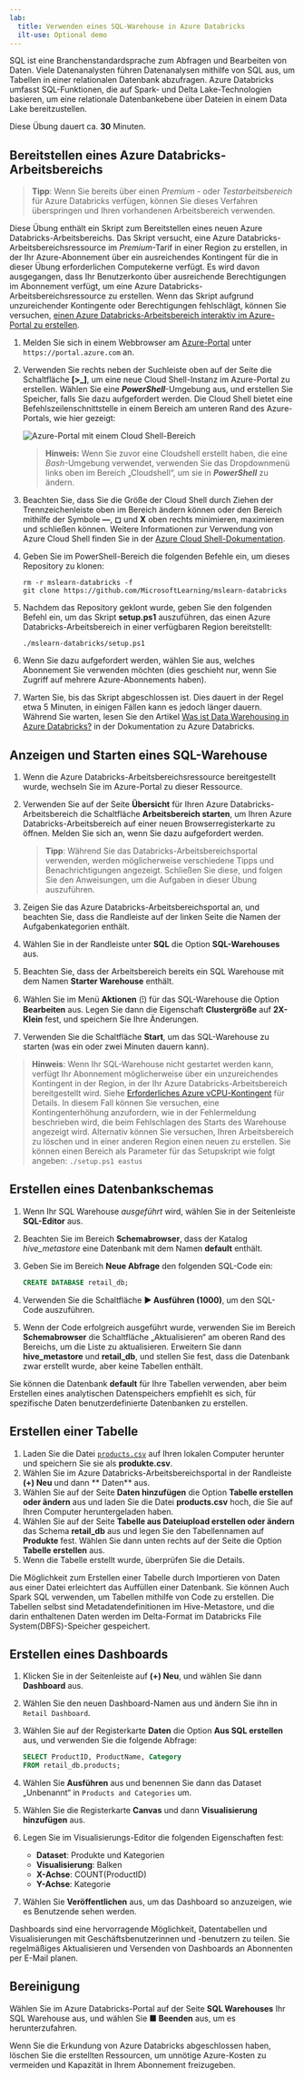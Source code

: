 ```yaml
---
lab:
  title: Verwenden eines SQL-Warehouse in Azure Databricks
  ilt-use: Optional demo
---
```


SQL ist eine Branchenstandardsprache zum Abfragen und Bearbeiten von Daten. Viele Datenanalysten führen Datenanalysen mithilfe von SQL aus, um Tabellen in einer relationalen Datenbank abzufragen. Azure Databricks umfasst SQL-Funktionen, die auf Spark- und Delta Lake-Technologien basieren, um eine relationale Datenbankebene über Dateien in einem Data Lake bereitzustellen.

Diese Übung dauert ca. **30** Minuten.

## Bereitstellen eines Azure Databricks-Arbeitsbereichs

> **Tipp**: Wenn Sie bereits über einen *Premium* - oder *Testarbeitsbereich* für Azure Databricks verfügen, können Sie dieses Verfahren überspringen und Ihren vorhandenen Arbeitsbereich verwenden.

Diese Übung enthält ein Skript zum Bereitstellen eines neuen Azure Databricks-Arbeitsbereichs. Das Skript versucht, eine Azure Databricks-Arbeitsbereichsressource im *Premium*-Tarif in einer Region zu erstellen, in der Ihr Azure-Abonnement über ein ausreichendes Kontingent für die in dieser Übung erforderlichen Computekerne verfügt. Es wird davon ausgegangen, dass Ihr Benutzerkonto über ausreichende Berechtigungen im Abonnement verfügt, um eine Azure Databricks-Arbeitsbereichsressource zu erstellen. Wenn das Skript aufgrund unzureichender Kontingente oder Berechtigungen fehlschlägt, können Sie versuchen, [einen Azure Databricks-Arbeitsbereich interaktiv im Azure-Portal zu erstellen](https://learn.microsoft.com/azure/databricks/getting-started/#--create-an-azure-databricks-workspace).

1. Melden Sie sich in einem Webbrowser am [Azure-Portal](https://portal.azure.com) unter `https://portal.azure.com` an.
2. Verwenden Sie rechts neben der Suchleiste oben auf der Seite die Schaltfläche **[\>_]**, um eine neue Cloud Shell-Instanz im Azure-Portal zu erstellen. Wählen Sie eine ***PowerShell***-Umgebung aus, und erstellen Sie Speicher, falls Sie dazu aufgefordert werden. Die Cloud Shell bietet eine Befehlszeilenschnittstelle in einem Bereich am unteren Rand des Azure-Portals, wie hier gezeigt:

    ![Azure-Portal mit einem Cloud Shell-Bereich](./images/cloud-shell.png)

    > **Hinweis:** Wenn Sie zuvor eine Cloudshell erstellt haben, die eine *Bash*-Umgebung verwendet, verwenden Sie das Dropdownmenü links oben im Bereich „Cloudshell“, um sie in ***PowerShell*** zu ändern.

3. Beachten Sie, dass Sie die Größe der Cloud Shell durch Ziehen der Trennzeichenleiste oben im Bereich ändern können oder den Bereich mithilfe der Symbole **&#8212;**, **&#9723;** und **X** oben rechts minimieren, maximieren und schließen können. Weitere Informationen zur Verwendung von Azure Cloud Shell finden Sie in der [Azure Cloud Shell-Dokumentation](https://docs.microsoft.com/azure/cloud-shell/overview).

4. Geben Sie im PowerShell-Bereich die folgenden Befehle ein, um dieses Repository zu klonen:

    ```
    rm -r mslearn-databricks -f
    git clone https://github.com/MicrosoftLearning/mslearn-databricks
    ```

5. Nachdem das Repository geklont wurde, geben Sie den folgenden Befehl ein, um das Skript **setup.ps1** auszuführen, das einen Azure Databricks-Arbeitsbereich in einer verfügbaren Region bereitstellt:

    ```
    ./mslearn-databricks/setup.ps1
    ```

6. Wenn Sie dazu aufgefordert werden, wählen Sie aus, welches Abonnement Sie verwenden möchten (dies geschieht nur, wenn Sie Zugriff auf mehrere Azure-Abonnements haben).
7. Warten Sie, bis das Skript abgeschlossen ist. Dies dauert in der Regel etwa 5 Minuten, in einigen Fällen kann es jedoch länger dauern. Während Sie warten, lesen Sie den Artikel [Was ist Data Warehousing in Azure Databricks?](https://learn.microsoft.com/azure/databricks/sql/) in der Dokumentation zu Azure Databricks.

## Anzeigen und Starten eines SQL-Warehouse

1. Wenn die Azure Databricks-Arbeitsbereichsressource bereitgestellt wurde, wechseln Sie im Azure-Portal zu dieser Ressource.
1. Verwenden Sie auf der Seite **Übersicht** für Ihren Azure Databricks-Arbeitsbereich die Schaltfläche **Arbeitsbereich starten**, um Ihren Azure Databricks-Arbeitsbereich auf einer neuen Browserregisterkarte zu öffnen. Melden Sie sich an, wenn Sie dazu aufgefordert werden.

    > **Tipp**: Während Sie das Databricks-Arbeitsbereichsportal verwenden, werden möglicherweise verschiedene Tipps und Benachrichtigungen angezeigt. Schließen Sie diese, und folgen Sie den Anweisungen, um die Aufgaben in dieser Übung auszuführen.

1. Zeigen Sie das Azure Databricks-Arbeitsbereichsportal an, und beachten Sie, dass die Randleiste auf der linken Seite die Namen der Aufgabenkategorien enthält.
1. Wählen Sie in der Randleiste unter **SQL** die Option **SQL-Warehouses** aus.
1. Beachten Sie, dass der Arbeitsbereich bereits ein SQL Warehouse mit dem Namen **Starter Warehouse** enthält.
1. Wählen Sie im Menü **Aktionen** (**&#8285;**) für das SQL-Warehouse die Option **Bearbeiten** aus. Legen Sie dann die Eigenschaft **Clustergröße** auf **2X-Klein** fest, und speichern Sie Ihre Änderungen.
1. Verwenden Sie die Schaltfläche **Start**, um das SQL-Warehouse zu starten (was ein oder zwei Minuten dauern kann).

> **Hinweis**: Wenn Ihr SQL-Warehouse nicht gestartet werden kann, verfügt Ihr Abonnement möglicherweise über ein unzureichendes Kontingent in der Region, in der Ihr Azure Databricks-Arbeitsbereich bereitgestellt wird. Siehe [Erforderliches Azure vCPU-Kontingent](https://docs.microsoft.com/azure/databricks/sql/admin/sql-endpoints#required-azure-vcpu-quota) für Details. In diesem Fall können Sie versuchen, eine Kontingenterhöhung anzufordern, wie in der Fehlermeldung beschrieben wird, die beim Fehlschlagen des Starts des Warehouse angezeigt wird. Alternativ können Sie versuchen, Ihren Arbeitsbereich zu löschen und in einer anderen Region einen neuen zu erstellen. Sie können einen Bereich als Parameter für das Setupskript wie folgt angeben: `./setup.ps1 eastus`

## Erstellen eines Datenbankschemas

1. Wenn Ihr SQL Warehouse *ausgeführt* wird, wählen Sie in der Seitenleiste **SQL-Editor** aus.
2. Beachten Sie im Bereich **Schemabrowser**, dass der Katalog *hive_metastore* eine Datenbank mit dem Namen **default** enthält.
3. Geben Sie im Bereich **Neue Abfrage** den folgenden SQL-Code ein:

    ```sql
   CREATE DATABASE retail_db;
    ```

4. Verwenden Sie die Schaltfläche **&#9658; Ausführen (1000)**, um den SQL-Code auszuführen.
5. Wenn der Code erfolgreich ausgeführt wurde, verwenden Sie im Bereich **Schemabrowser** die Schaltfläche „Aktualisieren“ am oberen Rand des Bereichs, um die Liste zu aktualisieren. Erweitern Sie dann **hive_metastore** und **retail_db**, und stellen Sie fest, dass die Datenbank zwar erstellt wurde, aber keine Tabellen enthält.

Sie können die Datenbank **default** für Ihre Tabellen verwenden, aber beim Erstellen eines analytischen Datenspeichers empfiehlt es sich, für spezifische Daten benutzerdefinierte Datenbanken zu erstellen.

## Erstellen einer Tabelle

1. Laden Sie die Datei [`products.csv`](https://raw.githubusercontent.com/MicrosoftLearning/mslearn-databricks/main/data/products.csv) auf Ihren lokalen Computer herunter und speichern Sie sie als **produkte.csv**.
1. Wählen Sie im Azure Databricks-Arbeitsbereichsportal in der Randleiste **(+) Neu** und dann ** Daten** aus.
1. Wählen Sie auf der Seite **Daten hinzufügen** die Option **Tabelle erstellen oder ändern** aus und laden Sie die Datei **products.csv** hoch, die Sie auf Ihren Computer heruntergeladen haben.
1. Wählen Sie auf der Seite **Tabelle aus Dateiupload erstellen oder ändern** das Schema **retail_db** aus und legen Sie den Tabellennamen auf **Produkte** fest. Wählen Sie dann unten rechts auf der Seite die Option **Tabelle erstellen** aus.
1. Wenn die Tabelle erstellt wurde, überprüfen Sie die Details.

Die Möglichkeit zum Erstellen einer Tabelle durch Importieren von Daten aus einer Datei erleichtert das Auffüllen einer Datenbank. Sie können Auch Spark SQL verwenden, um Tabellen mithilfe von Code zu erstellen. Die Tabellen selbst sind Metadatendefinitionen im Hive-Metastore, und die darin enthaltenen Daten werden im Delta-Format im Databricks File System(DBFS)-Speicher gespeichert.

## Erstellen eines Dashboards

1. Klicken Sie in der Seitenleiste auf **(+) Neu**, und wählen Sie dann **Dashboard** aus.
2. Wählen Sie den neuen Dashboard-Namen aus und ändern Sie ihn in `Retail Dashboard`.
3. Wählen Sie auf der Registerkarte **Daten** die Option **Aus SQL erstellen** aus, und verwenden Sie die folgende Abfrage:

    ```sql
   SELECT ProductID, ProductName, Category
   FROM retail_db.products; 
    ```

4. Wählen Sie **Ausführen** aus und benennen Sie dann das Dataset „Unbenannt“ in `Products and Categories` um.
5. Wählen Sie die Registerkarte **Canvas** und dann **Visualisierung hinzufügen** aus.
6. Legen Sie im Visualisierungs-Editor die folgenden Eigenschaften fest:
    
    - **Dataset**: Produkte und Kategorien
    - **Visualisierung**: Balken
    - **X-Achse**: COUNT(ProductID)
    - **Y-Achse**: Kategorie

7. Wählen Sie **Veröffentlichen** aus, um das Dashboard so anzuzeigen, wie es Benutzende sehen werden.

Dashboards sind eine hervorragende Möglichkeit, Datentabellen und Visualisierungen mit Geschäftsbenutzerinnen und -benutzern zu teilen. Sie regelmäßiges Aktualisieren und Versenden von Dashboards an Abonnenten per E-Mail planen.

## Bereinigung

Wählen Sie im Azure Databricks-Portal auf der Seite **SQL Warehouses** Ihr SQL Warehouse aus, und wählen Sie **&#9632; Beenden** aus, um es herunterzufahren.

Wenn Sie die Erkundung von Azure Databricks abgeschlossen haben, löschen Sie die erstellten Ressourcen, um unnötige Azure-Kosten zu vermeiden und Kapazität in Ihrem Abonnement freizugeben.
